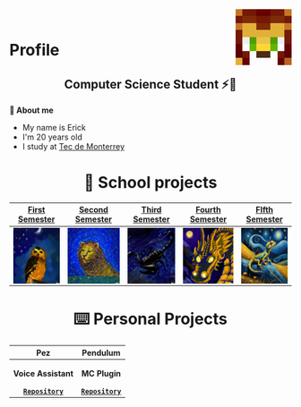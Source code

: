 <img align='right' src='https://github.com/ErickinSegura/ErickinSegura/blob/master/src/iPancrema.png?raw=true' width="100px"  height='100px'>


<br>

# **Profile**

<h2 align=center>Computer Science Student ⚡💙 </h2>

**🔱 About me**

- My name is Erick
- I'm 20 years old
- I study at [Tec de Monterrey](https://tec.mx/)

<h1 align=center><b>📕 School projects</h1>

<div align="center"> 

|<a href="https://github.com/ErickinSegura/primer-semestre" target="_blank">**First Semester**</a> |                                                     <a href="https://github.com/ErickinSegura/segundo-semestre" target="_blank">**Second  Semester**</a>|                                                     <a href="https://github.com/ErickinSegura/tercer-semestre" target="_blank">**Third  Semester**</a>|                                                       <a href="https://github.com/ErickinSegura/cuarto-semestre" target="_blank">**Fourth  Semester**</a>|                                                       <a href="https://github.com/ErickinSegura/quinto-semestre" target="_blank">**FIfth  Semester**</a>|
|:---:|:---:|:---:|:---:|:---:|
|<img align='center' src='https://github.com/ErickinSegura/ErickinSegura/blob/master/src/buho1ero.png?raw=true' width="100px"  height='100px'>|          <img align='center' src='https://github.com/ErickinSegura/ErickinSegura/blob/master/src/leon2do.png?raw=true' width="100px"  height='100px'>  |          <img align='center' src='https://github.com/ErickinSegura/ErickinSegura/blob/master/src/alacran3ero.png' width="100px"  height='100px'> |               <img align='center' src='https://github.com/ErickinSegura/ErickinSegura/blob/master/src/drago4to.png' width="100px"  height='100px'> |               <img align='center' src='https://github.com/ErickinSegura/ErickinSegura/blob/master/src/gecko5to.jpg' width="100px"  height='100px'> |

</div>


<h1 align=center><b>⌨️ Personal Projects</h1>
<div align="center"> 

|**Pez**|**Pendulum**|
|:---:|:---:|
|<p>Voice Assistant</p> <a href="https://github.com/ErickinSegura/asistente-pez" target="_blank">`Repository`</a>|                                         <p>MC Plugin</p> <a href="https://github.com/ErickinSegura/pendulum" target="_blank">`Repository`</a>|

</div>

